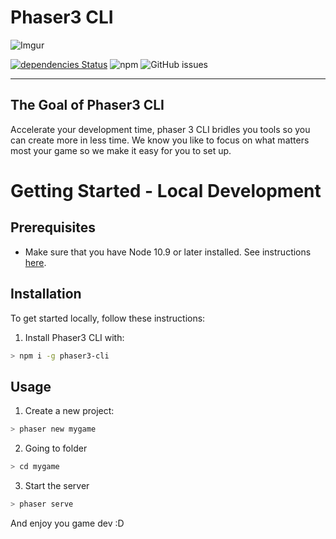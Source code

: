 # Phaser3 CLI

![Imgur](https://i.imgur.com/PXv0Vvx.png)

[![dependencies Status](https://david-dm.org/gammafp/phaser3-cli/status.svg)](https://david-dm.org/gammafp/phaser3-cli) ![npm](https://img.shields.io/npm/v/phaser3-cli.svg) ![GitHub issues](https://img.shields.io/github/issues/gammafp/phaser3-cli.svg)

----

## The Goal of Phaser3 CLI

Accelerate your development time, phaser 3 CLI bridles you tools so you can create more in less time. We know you like to focus on what matters most your game so we make it easy for you to set up.

# Getting Started - Local Development

## Prerequisites
- Make sure that you have Node 10.9 or later installed. See instructions [here](https://nodejs.org/en/download/).

## Installation
To get started locally, follow these instructions:

1. Install Phaser3 CLI with: 
```bash
> npm i -g phaser3-cli
```

## Usage
1. Create a new project:
```bash
> phaser new mygame
```
2. Going to folder
```bash
> cd mygame
```
3. Start the server

```bash
> phaser serve
```
And enjoy you game dev :D